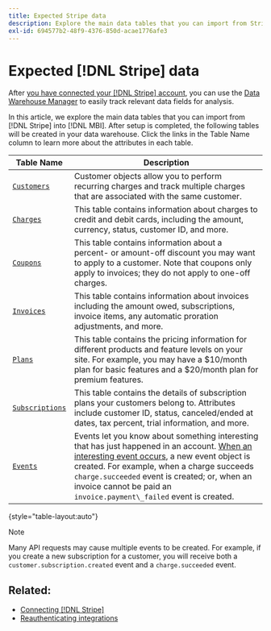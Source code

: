 ```yaml
---
title: Expected Stripe data
description: Explore the main data tables that you can import from Stripe into [!DNL MBI].
exl-id: 694577b2-48f9-4376-850d-acae1776afe3
---
```

# Expected [!DNL Stripe] data

After [you have connected your [!DNL Stripe] account](../integrations/stripe.md), you can use the [Data Warehouse Manager](../../../data-analyst/data-warehouse-mgr/tour-dwm.md) to easily track relevant data fields for analysis.

In this article, we explore the main data tables that you can import from [!DNL Stripe] into [!DNL MBI]. After setup is completed, the following tables will be created in your data warehouse. Click the links in the Table Name column to learn more about the attributes in each table.

| **Table Name** | **Description** |
|-----|-----|
| [`Customers`](https://stripe.com/docs/sources/customers) | Customer objects allow you to perform recurring charges and track multiple charges that are associated with the same customer. |
| [`Charges`](https://stripe.com/docs/payments/payment-intents/migration/charges) | This table contains information about charges to credit and debit cards, including the amount, currency, status, customer ID, and more. |
| [`Coupons`](https://stripe.com/docs/api/coupons/object) | This table contains information about a percent- or amount-off discount you may want to apply to a customer. Note that coupons only apply to invoices; they do not apply to one-off charges. |
| [`Invoices`](https://stripe.com/docs/billing/migration/invoice-states) | This table contains information about invoices including the amount owed, subscriptions, invoice items, any automatic proration adjustments, and more. |
| [`Plans`](https://stripe.com/docs/api/plans/object) | This table contains the pricing information for different products and feature levels on your site. For example, you may have a $10/month plan for basic features and a $20/month plan for premium features. |
| [`Subscriptions`](https://stripe.com/docs/api/subscriptions/object) | This table contains the details of subscription plans your customers belong to. Attributes include customer ID, status, canceled/ended at dates, tax percent, trial information, and more. |
| [`Events`](https://stripe.com/docs/development/dashboard/events) | Events let you know about something interesting that has just happened in an account. [When an interesting event occurs](https://stripe.com/docs/api/events/types), a new event object is created. For example, when a charge succeeds `charge.succeeded` event is created; or, when an invoice cannot be paid an `invoice.payment\_failed` event is created. |

{style="table-layout:auto"}

>[!NOTE]
>
>Many API requests may cause multiple events to be created. For example, if you create a new subscription for a customer, you will receive both a `customer.subscription.created` event and a  `charge.succeeded` event.

## Related:

* [Connecting [!DNL Stripe]](../integrations/stripe.md)
* [Reauthenticating integrations](https://experienceleague.adobe.com/docs/commerce-knowledge-base/kb/how-to/mbi-reauthenticating-integrations.html?lang=en)
